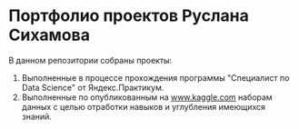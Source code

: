# Портфолио проектов Руслана Сихамова

В данном репозитории собраны проекты:
1. Выполненные в процессе прохождения программы "Специалист по Data Science" от Яндекс.Практикум.
2. Выполненные по опубликованным на www.kaggle.com наборам данных с целью отработки навыков и углубления имеющихся знаний.
